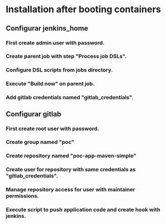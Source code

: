 # Installation after booting containers

## Configurar jenkins_home
  ### First create admin user with password.
  ### Create parent job with step "Process job DSLs".
  ### Configure DSL scripts from jobs directory.
  ### Execute "Build now" on parent job.
  ### Add gitlab credentials named "gitlab_credentials".

## Configurar gitlab
  ### First create root user with password.
  ### Create group named "poc"
  ### Create repository named "poc-app-maven-simple"
  ### Create user for repository with same credentials as "gitlab_credentials".
  ### Manage repository access for user with maintainer permissions.
  ### Execute script to push application code and create hook with jenkins.
